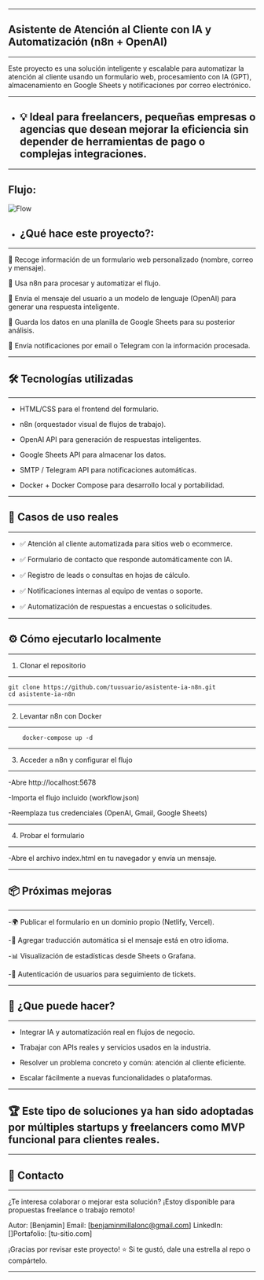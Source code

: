 

----------------------------------------------------------------------------------------------------------------------------------------------------------------------------------------------------------------------------

Asistente de Atención al Cliente con IA y Automatización (n8n + OpenAI)
-

----------------------------------------------------------------------------------------------------------------------------------------------------------------------------------------------------------------------------


Este proyecto es una solución inteligente y escalable para automatizar la atención al cliente usando un formulario web, procesamiento con IA (GPT), almacenamiento en Google Sheets y notificaciones por correo electrónico.


----------------------------------------------------------------------------------------------------------------------------------------------------------------------------------------------------------------------------
- 💡 Ideal para freelancers, pequeñas empresas o agencias que desean mejorar la eficiencia sin depender de herramientas de pago o complejas integraciones.
  --
----------------------------------------------------------------------------------------------------------------------------------------------------------------------------------------------------------------------------
Flujo:
-
![Flow](https://github.com/user-attachments/assets/6cac5d79-3f2d-44d7-96f1-d8c919ca6977)


- ¿Qué hace este proyecto?:
  --

----------------------------------------------------------------------------------------------------------------------------------------------------------------------------------------------------------------------------
🔹 Recoge información de un formulario web personalizado (nombre, correo y mensaje).

🔹 Usa n8n para procesar y automatizar el flujo.

🔹 Envía el mensaje del usuario a un modelo de lenguaje (OpenAI) para generar una respuesta inteligente.

🔹 Guarda los datos en una planilla de Google Sheets para su posterior análisis.

🔹 Envía notificaciones por email o Telegram con la información procesada.


----------------------------------------------------------------------------------------------------------------------------------------------------------------------------------------------------------------------------
🛠️ Tecnologías utilizadas
-

----------------------------------------------------------------------------------------------------------------------------------------------------------------------------------------------------------------------------
- HTML/CSS para el frontend del formulario.

- n8n (orquestador visual de flujos de trabajo).

- OpenAI API para generación de respuestas inteligentes.

- Google Sheets API para almacenar los datos.

- SMTP / Telegram API para notificaciones automáticas.

- Docker + Docker Compose para desarrollo local y portabilidad.

----------------------------------------------------------------------------------------------------------------------------------------------------------------------------------------------------------------------------
🎯 Casos de uso reales
-

----------------------------------------------------------------------------------------------------------------------------------------------------------------------------------------------------------------------------
- ✅ Atención al cliente automatizada para sitios web o ecommerce.

- ✅ Formulario de contacto que responde automáticamente con IA.

- ✅ Registro de leads o consultas en hojas de cálculo.

- ✅ Notificaciones internas al equipo de ventas o soporte.

- ✅ Automatización de respuestas a encuestas o solicitudes.

----------------------------------------------------------------------------------------------------------------------------------------------------------------------------------------------------------------------------
⚙️ Cómo ejecutarlo localmente
-

----------------------------------------------------------------------------------------------------------------------------------------------------------------------------------------------------------------------------
1.  Clonar el repositorio

----------------------------------------------------------------------------------------------------------------------------------------------------------------------------------------------------------------------------
    git clone https://github.com/tuusuario/asistente-ia-n8n.git
    cd asistente-ia-n8n

----------------------------------------------------------------------------------------------------------------------------------------------------------------------------------------------------------------------------
2.  Levantar n8n con Docker
----------------------------------------------------------------------------------------------------------------------------------------------------------------------------------------------------------------------------
        docker-compose up -d

----------------------------------------------------------------------------------------------------------------------------------------------------------------------------------------------------------------------------
3. Acceder a n8n y configurar el flujo

---------------------------------------------------------------------------------------------------------------------------------------------------------------------------------------------------------------------------
-Abre http://localhost:5678


-Importa el flujo incluido (workflow.json)


-Reemplaza tus credenciales (OpenAI, Gmail, Google Sheets)

----------------------------------------------------------------------------------------------------------------------------------------------------------------------------------------------------------------------------
4.  Probar el formulario

---------------------------------------------------------------------------------------------------------------------------------------------------------------------------------------------------------------------------
-Abre el archivo index.html en tu navegador y envía un mensaje.

----------------------------------------------------------------------------------------------------------------------------------------------------------------------------------------------------------------------------
📦 Próximas mejoras
-
----------------------------------------------------------------------------------------------------------------------------------------------------------------------------------------------------------------------------
-🌍 Publicar el formulario en un dominio propio (Netlify, Vercel).

-💬 Agregar traducción automática si el mensaje está en otro idioma.

-📊 Visualización de estadísticas desde Sheets o Grafana.

-🔐 Autenticación de usuarios para seguimiento de tickets.

----------------------------------------------------------------------------------------------------------------------------------------------------------------------------------------------------------------------------
💼 ¿Que puede hacer?
-
----------------------------------------------------------------------------------------------------------------------------------------------------------------------------------------------------------------------------

- Integrar IA y automatización real en flujos de negocio.

- Trabajar con APIs reales y servicios usados en la industria.

- Resolver un problema concreto y común: atención al cliente eficiente.

- Escalar fácilmente a nuevas funcionalidades o plataformas.

----------------------------------------------------------------------------------------------------------------------------------------------------------------------------------------------------------------------------
🏆 Este tipo de soluciones ya han sido adoptadas por múltiples startups y freelancers como MVP funcional para clientes reales.
-
----------------------------------------------------------------------------------------------------------------------------------------------------------------------------------------------------------------------------
📩 Contacto
-
----------------------------------------------------------------------------------------------------------------------------------------------------------------------------------------------------------------------------

¿Te interesa colaborar o mejorar esta solución? ¡Estoy disponible para propuestas freelance o trabajo remoto!

Autor: [Benjamin] Email: [benjaminmillalonc@gmail.com] LinkedIn: []Portafolio: [tu-sitio.com]

¡Gracias por revisar este proyecto! ⭐ Si te gustó, dale una estrella al repo o compártelo.

----------------------------------------------------------------------------------------------------------------------------------------------------------------------------------------------------------------------------
